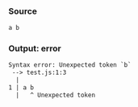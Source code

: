 ### Source
```js check-format:no
a b
```

### Output: error
```txt
Syntax error: Unexpected token `b`
 --> test.js:1:3
  |
1 | a b
  |   ^ Unexpected token
```
